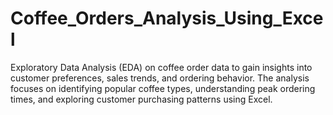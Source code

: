 # Coffee_Orders_Analysis_Using_Excel
Exploratory Data Analysis (EDA) on coffee order data to gain insights into customer preferences, sales trends, and ordering behavior. The analysis focuses on identifying popular coffee types, understanding peak ordering times, and exploring customer purchasing patterns using Excel.
